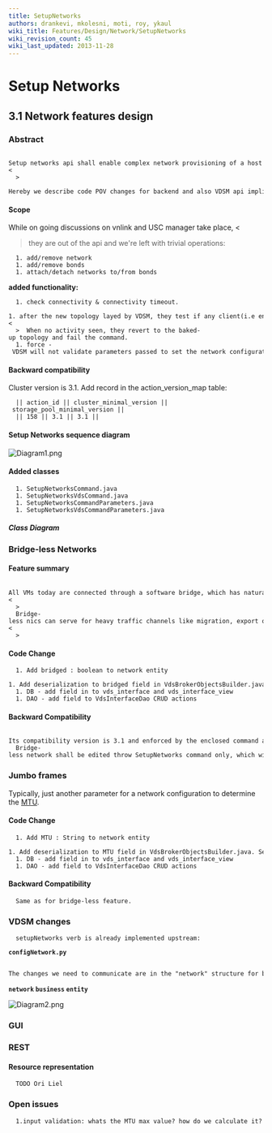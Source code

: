 ```yaml
---
title: SetupNetworks
authors: drankevi, mkolesni, moti, roy, ykaul
wiki_title: Features/Design/Network/SetupNetworks
wiki_revision_count: 45
wiki_last_updated: 2013-11-28
---
```


# Setup Networks

## 3.1 Network features design

### Abstract

      Setup networks api shall enable complex network provisioning of a host i.e. add/remove/bond network at one call.<
      >
      Hereby we describe code POV changes for backend and also VDSM api implications.

#### Scope

While on going discussions on vnlink and USC manager take place, <
> they are out of the api and we're left with trivial operations:

      1. add/remove network
      1. add/remove bonds
      1. attach/detach networks to/from bonds

**added functionality:**

      1. check connectivity & connectivity timeout.
      1. after the new topology layed by VDSM, they test if any client(i.e engine) has interacted with them,  in the given period timeout.<
      >  When no activity seen, they revert to the baked-up topology and fail the command.
      1. force - VDSM will not validate parameters passed to set the network configuration .

#### Backward compatibility

Cluster version is 3.1. Add record in the action_version_map table:

      || action_id || cluster_minimal_version || storage_pool_minimal_version ||
      || 158 || 3.1 || 3.1 ||

#### Setup Networks sequence diagram

![](Diagram1.png "Diagram1.png")

#### Added classes

      1. SetupNetworksCommand.java
      1. SetupNetworksVdsCommand.java
      1. SetupNetworksCommandParameters.java
      1. SetupNetworksVdsCommandParameters.java

##### Class Diagram

### Bridge-less Networks

#### Feature summary

      All VMs today are connected through a software bridge, which has naturally performance take.<
      >
      Bridge-less nics can serve for heavy traffic channels like migration, export or the engine management network.<
      >

#### Code Change

      1. Add bridged : boolean to network entity
      1. Add deserialization to bridged field in VdsBrokerObjectsBuilder.java
      1. DB - add field in to vds_interface and vds_interface_view
      1. DAO - add field to VdsInterfaceDao CRUD actions

#### Backward Compatibility

      Its compatibility version is 3.1 and enforced by the enclosed command as mentioned already.
      Bridge-less network shall be edited throw SetupNetworks command only, which will  eventually deprecate add/edit networks commands.

### Jumbo frames

Typically, just another parameter for a network configuration to determine the [MTU](http://en.wikipedia.org/wiki/Maximum_transmission_unit).

#### Code Change

      1. Add MTU : String to network entity
      1. Add deserialization to MTU field in VdsBrokerObjectsBuilder.java. Serialise as String and not Int.
      1. DB - add field in to vds_interface and vds_interface_view
      1. DAO - add field to VdsInterfaceDao CRUD actions

#### Backward Compatibility

      Same as for bridge-less feature.

### VDSM changes

      setupNetworks verb is already implemented upstream:

**`configNetwork.py`**

      The changes we need to communicate are in the "network" structure for bridge and MTU fields

**`network` `business` `entity`**

![](Diagram2.png "Diagram2.png")

### GUI

### REST

#### Resource representation

      TODO Ori Liel

### Open issues

      1.input validation: whats the MTU max value? how do we calculate it?
